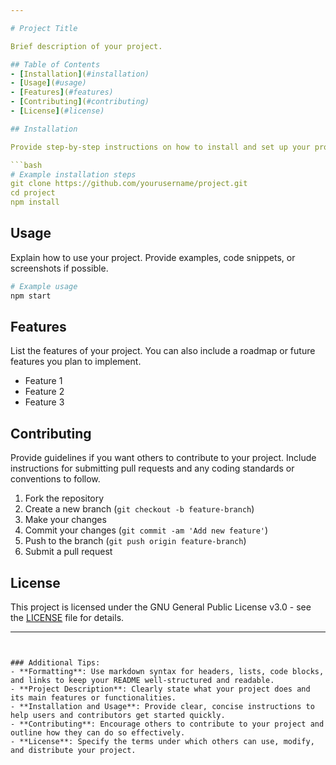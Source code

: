 ```yaml
---

# Project Title

Brief description of your project.

## Table of Contents
- [Installation](#installation)
- [Usage](#usage)
- [Features](#features)
- [Contributing](#contributing)
- [License](#license)

## Installation

Provide step-by-step instructions on how to install and set up your project. Include any prerequisites or dependencies that need to be installed beforehand.

```bash
# Example installation steps
git clone https://github.com/yourusername/project.git
cd project
npm install
```

## Usage

Explain how to use your project. Provide examples, code snippets, or screenshots if possible.

```bash
# Example usage
npm start
```

## Features

List the features of your project. You can also include a roadmap or future features you plan to implement.

- Feature 1
- Feature 2
- Feature 3

## Contributing

Provide guidelines if you want others to contribute to your project. Include instructions for submitting pull requests and any coding standards or conventions to follow.

1. Fork the repository
2. Create a new branch (`git checkout -b feature-branch`)
3. Make your changes
4. Commit your changes (`git commit -am 'Add new feature'`)
5. Push to the branch (`git push origin feature-branch`)
6. Submit a pull request

## License

This project is licensed under the GNU General Public License v3.0 - see the [LICENSE](LICENSE) file for details.

---
```


### Additional Tips:
- **Formatting**: Use markdown syntax for headers, lists, code blocks, and links to keep your README well-structured and readable.
- **Project Description**: Clearly state what your project does and its main features or functionalities.
- **Installation and Usage**: Provide clear, concise instructions to help users and contributors get started quickly.
- **Contributing**: Encourage others to contribute to your project and outline how they can do so effectively.
- **License**: Specify the terms under which others can use, modify, and distribute your project.
